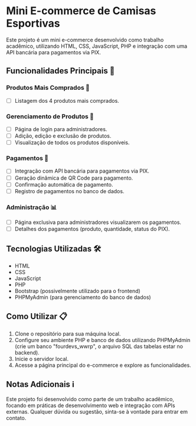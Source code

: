 # Mini E-commerce de Camisas Esportivas

Este projeto é um mini e-commerce desenvolvido como trabalho acadêmico, utilizando HTML, CSS, JavaScript, PHP e integração com uma API bancária para pagamentos via PIX.

## Funcionalidades Principais 🚀

### Produtos Mais Comprados 🛒

- [ ] Listagem dos 4 produtos mais comprados.
  
### Gerenciamento de Produtos 🔧

- [ ] Página de login para administradores.
- [ ] Adição, edição e exclusão de produtos.
- [ ] Visualização de todos os produtos disponíveis.

### Pagamentos 💸

- [ ] Integração com API bancária para pagamentos via PIX.
- [ ] Geração dinâmica de QR Code para pagamento.
- [ ] Confirmação automática de pagamento.
- [ ] Registro de pagamentos no banco de dados.

### Administração 📊

- [ ] Página exclusiva para administradores visualizarem os pagamentos.
- [ ] Detalhes dos pagamentos (produto, quantidade, status do PIX).

## Tecnologias Utilizadas 🛠️

- HTML
- CSS
- JavaScript
- PHP
- Bootstrap (possivelmente utilizado para o frontend)
- PHPMyAdmin (para gerenciamento do banco de dados)

## Como Utilizar 📋

1. Clone o repositório para sua máquina local.
2. Configure seu ambiente PHP e banco de dados utilizando PHPMyAdmin (crie um banco "fourdevs_wwrp", o arquivo SQL das tabelas estar no backend).
3. Inicie o servidor local.
4. Acesse a página principal do e-commerce e explore as funcionalidades.

## Notas Adicionais ℹ️

Este projeto foi desenvolvido como parte de um trabalho acadêmico, focando em práticas de desenvolvimento web e integração com APIs externas. Qualquer dúvida ou sugestão, sinta-se à vontade para entrar em contato.
